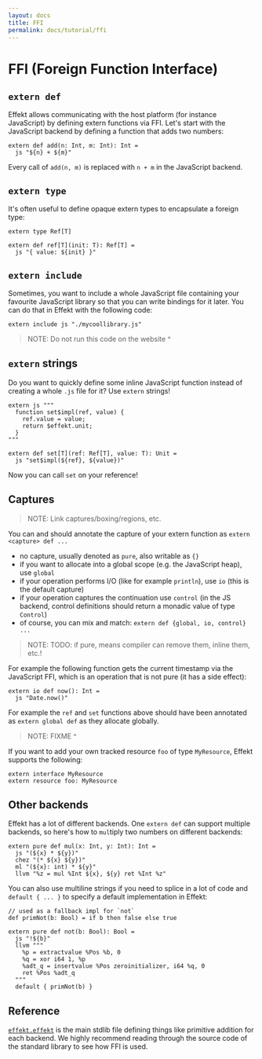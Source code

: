 ```yaml
---
layout: docs
title: FFI
permalink: docs/tutorial/ffi
---
```


# FFI (Foreign Function Interface)

## `extern def`

Effekt allows communicating with the host platform (for instance JavaScript) by defining extern functions via FFI.
Let's start with the JavaScript backend by defining a function that adds two numbers:

```
extern def add(n: Int, m: Int): Int =
  js "${n} + ${m}"
```

Every call of `add(n, m)` is replaced with `n + m` in the JavaScript backend.

## `extern type`

It's often useful to define opaque extern types to encapsulate a foreign type:

```
extern type Ref[T]

extern def ref[T](init: T): Ref[T] =
  js "{ value: ${init} }"
```

## `extern include`

Sometimes, you want to include a whole JavaScript file containing your favourite JavaScript library
so that you can write bindings for it later.
You can do that in Effekt with the following code:

```effekt:sketch
extern include js "./mycoollibrary.js"
```

> NOTE: Do not run this code on the website ^

## `extern` strings

Do you want to quickly define some inline JavaScript function instead of creating a whole `.js` file for it?
Use `extern` strings!

```
extern js """
  function set$impl(ref, value) {
    ref.value = value;
    return $effekt.unit;
  }
"""

extern def set[T](ref: Ref[T], value: T): Unit =
  js "set$impl(${ref}, ${value})"
```

Now you can call `set` on your reference!

## Captures

> NOTE: Link captures/boxing/regions, etc.

You can and should annotate the capture of your extern function as `extern <capture> def ...`

- no capture, usually denoted as `pure`, also writable as `{}`
- if you want to allocate into a global scope (e.g. the JavaScript heap), use `global`
- if your operation performs I/O (like for example `println`), use `io` (this is the default capture)
- if your operation captures the continuation use `control` (in the JS backend, control definitions should return a monadic value of type `Control`)
- of course, you can mix and match: `extern def {global, io, control} ...`

> NOTE: TODO: if pure, means compiler can remove them, inline them, etc.!

For example the following function gets the current timestamp via the JavaScript FFI, which is an operation that is not pure (it has a side effect):

```
extern io def now(): Int =
  js "Date.now()"
```

For example the `ref` and `set` functions above should have been annotated as `extern global def` as they allocate globally.
> NOTE: FIXME ^

If you want to add your own tracked resource `foo` of type `MyResource`, Effekt supports the following:

```
extern interface MyResource
extern resource foo: MyResource
```

## Other backends

Effekt has a lot of different backends. One `extern def` can support multiple backends, so here's how to `mul`tiply two numbers on different backends:

```
extern pure def mul(x: Int, y: Int): Int =
  js "(${x} * ${y})"
  chez "(* ${x} ${y})"
  ml "(${x}: int) * ${y}"
  llvm "%z = mul %Int ${x}, ${y} ret %Int %z"
```

You can also use multiline strings if you need to splice in a lot of code and `default { ... }` to specify a default implementation in Effekt:

```
// used as a fallback impl for `not`
def primNot(b: Bool) = if b then false else true

extern pure def not(b: Bool): Bool =
  js "!${b}"
  llvm """
    %p = extractvalue %Pos %b, 0
    %q = xor i64 1, %p
    %adt_q = insertvalue %Pos zeroinitializer, i64 %q, 0
    ret %Pos %adt_q
  """
  default { primNot(b) }
```

## Reference

[`effekt.effekt`](https://github.com/effekt-lang/effekt/blob/master/libraries/common/effekt.effekt) is the main stdlib file defining things like primitive addition for each backend.
We highly recommend reading through the source code of the standard library to see how FFI is used.